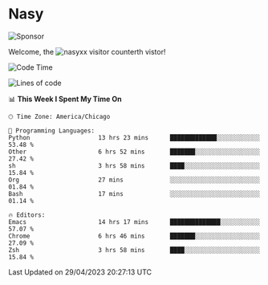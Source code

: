 # Nasy

<!--
<p align="center">
<img height="200" src="https://github-readme-stats.vercel.app/api?username=nasyxx&count_private=true&show_icons=true&theme=dracula&include_all_commits=true"/>
<img height="200" src="https://github-readme-stats.vercel.app/api/top-langs/?username=nasyxx&theme=dracula&hide=html,jupyter+notebook&count_private=true&show_icons=true"/>
</p>

  
----------------
-->

![Sponsor](https://img.shields.io/static/v1.svg?label=Sponsor&message=%E2%9D%A4&logo=GitHub&style=flat&color=pink)
 
Welcome, the ![nasyxx visitor counter](https://count.getloli.com/get/@nasyxx?theme=rule34)th vistor!
 
<!--START_SECTION:waka-->
![Code Time](http://img.shields.io/badge/Code%20Time-3%2C461%20hrs-blue)

![Lines of code](https://img.shields.io/badge/From%20Hello%20World%20I%27ve%20Written-6.2%20million%20lines%20of%20code-blue)

📊 **This Week I Spent My Time On** 

```text
🕑︎ Time Zone: America/Chicago

💬 Programming Languages: 
Python                   13 hrs 23 mins      █████████████░░░░░░░░░░░░   53.48 % 
Other                    6 hrs 52 mins       ███████░░░░░░░░░░░░░░░░░░   27.42 % 
sh                       3 hrs 58 mins       ████░░░░░░░░░░░░░░░░░░░░░   15.84 % 
Org                      27 mins             ░░░░░░░░░░░░░░░░░░░░░░░░░   01.84 % 
Bash                     17 mins             ░░░░░░░░░░░░░░░░░░░░░░░░░   01.14 % 

🔥 Editors: 
Emacs                    14 hrs 17 mins      ██████████████░░░░░░░░░░░   57.07 % 
Chrome                   6 hrs 46 mins       ███████░░░░░░░░░░░░░░░░░░   27.09 % 
Zsh                      3 hrs 58 mins       ████░░░░░░░░░░░░░░░░░░░░░   15.84 % 
```


 Last Updated on 29/04/2023 20:27:13 UTC
<!--END_SECTION:waka-->

<!-- ![visitors](https://visitor-badge.laobi.icu/badge?page_id=nasyxx.nasyxx) -->
